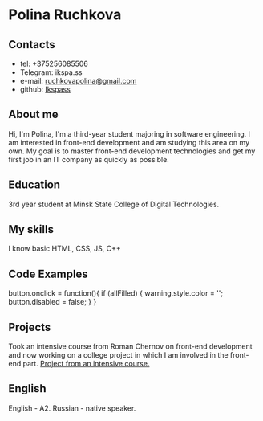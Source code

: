 # Polina Ruchkova

## Contacts
- tel: +375256085506
- Telegram: ikspa.ss
- e-mail: ruchkovapolina@gmail.com
- github: [Ikspass](https://github.com/ikspass)

## About me
Hi, I'm Polina, I'm a third-year student majoring in software engineering. I am interested in front-end development and am studying this area on my own. My goal is to master front-end development technologies and get my first job in an IT company as quickly as possible.

## Education
3rd year student at Minsk State College of Digital Technologies.

## My skills
I know basic HTML, CSS, JS, C++

## Code Examples
button.onclick = function(){
    if (allFilled) {
        warning.style.color = '';
        button.disabled = false;
    } 
}

## Projects
Took an intensive course from Roman Chernov on front-end development and now working on a college project in which I am involved in the front-end part.
[Project from an intensive course.](https://ikspass.github.io/burgers/)

## English
English - A2.
Russian - native speaker.
